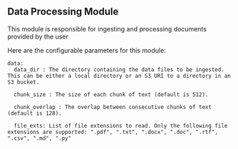 ## Data Processing Module

This module is responsible for ingesting and processing documents provided by the user

Here are the configurable parameters for this module:

```
data:
  data_dir : The directory containing the data files to be ingested. This can be either a local directory or an S3 URI to a directory in an S3 bucket.

  chunk_size : The size of each chunk of text (default is 512).

  chunk_overlap : The overlap between consecutive chunks of text (default is 128).

  file_exts: List of file extensions to read. Only the following file extensions are supported: ".pdf", ".txt", ".docx", ".doc", ".rtf", ".csv", ".md", ".py"

```